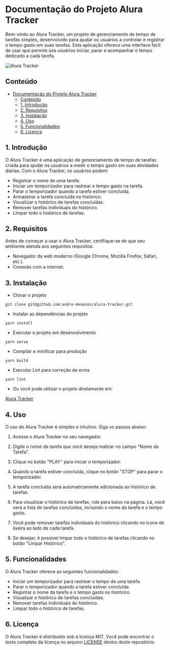 # Documentação do Projeto Alura Tracker

Bem-vindo ao Alura Tracker, um projeto de gerenciamento de tempo de tarefas simples, desenvolvido para ajudar os usuários a controlar e registrar o tempo gasto em suas tarefas. Esta aplicação oferece uma interface fácil de usar que permite aos usuários iniciar, parar e acompanhar o tempo dedicado a cada tarefa.

![Alura Tracker](https://exemplo.com/imagem.png)

## Conteúdo

- [Documentação do Projeto Alura Tracker](#documentação-do-projeto-alura-tracker)
  - [Conteúdo](#conteúdo)
  - [1. Introdução](#1-introdução)
  - [2. Requisitos](#2-requisitos)
  - [3. Instalação](#3-instalação)
  - [4. Uso](#4-uso)
  - [5. Funcionalidades](#5-funcionalidades)
  - [6. Licença](#6-licença)

## 1. Introdução

O Alura Tracker é uma aplicação de gerenciamento de tempo de tarefas criada para ajudar os usuários a medir o tempo gasto em suas atividades diárias. Com o Alura Tracker, os usuários podem:

- Registrar o nome de uma tarefa.
- Iniciar um temporizador para rastrear o tempo gasto na tarefa.
- Parar o temporizador quando a tarefa estiver concluída.
- Armazenar a tarefa concluída no histórico.
- Visualizar o histórico de tarefas concluídas.
- Remover tarefas individuais do histórico.
- Limpar todo o histórico de tarefas.

## 2. Requisitos

Antes de começar a usar o Alura Tracker, certifique-se de que seu ambiente atenda aos seguintes requisitos:

- Navegador da web moderno (Google Chrome, Mozilla Firefox, Safari, etc.).
- Conexão com a internet.

## 3. Instalação

- Clonar o projeto

```
git clone git@github.com:andre-menezes/alura-tracker.git
```

- Instalar as dependências do projeto

```
yarn install
```

- Executar o projeto em desenvolvimento

```
yarn serve
```

- Compilar e minificar para produção

```
yarn build
```

- Executar Lint para correção de erros

```
yarn lint
```

- Ou você pode utilizar o projeto diretamente em:

[Alura Tracker](https://exemplo.com/alura-tracker)

## 4. Uso

O uso do Alura Tracker é simples e intuitivo. Siga os passos abaixo:

1. Acesse o Alura Tracker no seu navegador.

2. Digite o nome da tarefa que você deseja realizar no campo "Nome da Tarefa".

3. Clique no botão "PLAY" para iniciar o temporizador.

4. Quando a tarefa estiver concluída, clique no botão "STOP" para parar o temporizador.

5. A tarefa concluída será automaticamente adicionada ao histórico de tarefas.

6. Para visualizar o histórico de tarefas, role para baixo na página. Lá, você verá a lista de tarefas concluídas, incluindo o nome da tarefa e o tempo gasto.

7. Você pode remover tarefas individuais do histórico clicando no ícone de lixeira ao lado de cada tarefa.

8. Se desejar, é possível limpar todo o histórico de tarefas clicando no botão "Limpar Histórico".

## 5. Funcionalidades

O Alura Tracker oferece as seguintes funcionalidades:

- Iniciar um temporizador para rastrear o tempo de uma tarefa.
- Parar o temporizador quando a tarefa estiver concluída.
- Registrar o nome da tarefa e o tempo gasto no histórico.
- Visualizar o histórico de tarefas concluídas.
- Remover tarefas individuais do histórico.
- Limpar todo o histórico de tarefas.

## 6. Licença

O Alura Tracker é distribuído sob a licença MIT. Você pode encontrar o texto completo da licença no arquivo [LICENSE](link-para-a-licença) dentro deste repositório.
